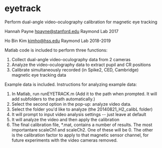# eyetrack
Perform dual-angle video-oculography calibration for magnetic eye tracking

Hannah Payne <hpayne@stanford.edu>
Raymond Lab
2017

Ho Bin Kim <kimho@hss.edu>
Raymond Lab
2018-2019

Matlab code is included to perform three functions:
1. Collect dual-angle video-oculography data from 2 cameras
2. Analyze the video-oculography data to extract pupil and CR positions
3. Calibrate simultaneously recorded (in Spike2, CED, Cambridge) magnetic eye tracking data


Example data is included. Instructions for analyzing example data:
1. In Matlab, run runEYETRACK.m (Add it to the path when prompted. It will add subfolders to the path automatically.)
2. Select the second option in the pop-up: analyze video data.
3. Select the folder you'd like to analyze (the 20140821_H2_calibL folder)
4. It will prompt to input video analysis settings -- just leave at default
5. It will analyze the video and then apply the calibration
6. The final calibration file, *.mat, contains a number of results. The most importantare scaleCh1 and scaleCh2. One of these will be 0. 
The other is the calibration factor to apply to that magnetic sensor channel, for future experiments with the video cameras removed.





